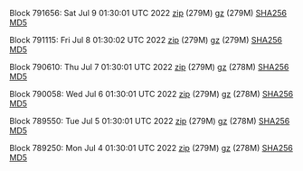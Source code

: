 Block 791656: Sat Jul  9 01:30:01 UTC 2022 [zip](https://files.01coin.io/mainnet/2022-07-09/bootstrap.dat.zip) (279M) [gz](https://files.01coin.io/mainnet/2022-07-09/bootstrap.dat.tar.gz) (279M) [SHA256](https://files.01coin.io/mainnet/2022-07-09/sha256.txt) [MD5](https://files.01coin.io/mainnet/2022-07-09/md5.txt)

Block 791115: Fri Jul  8 01:30:02 UTC 2022 [zip](https://files.01coin.io/mainnet/2022-07-08/bootstrap.dat.zip) (279M) [gz](https://files.01coin.io/mainnet/2022-07-08/bootstrap.dat.tar.gz) (279M) [SHA256](https://files.01coin.io/mainnet/2022-07-08/sha256.txt) [MD5](https://files.01coin.io/mainnet/2022-07-08/md5.txt)

Block 790610: Thu Jul  7 01:30:01 UTC 2022 [zip](https://files.01coin.io/mainnet/2022-07-07/bootstrap.dat.zip) (279M) [gz](https://files.01coin.io/mainnet/2022-07-07/bootstrap.dat.tar.gz) (278M) [SHA256](https://files.01coin.io/mainnet/2022-07-07/sha256.txt) [MD5](https://files.01coin.io/mainnet/2022-07-07/md5.txt)

Block 790058: Wed Jul  6 01:30:01 UTC 2022 [zip](https://files.01coin.io/mainnet/2022-07-06/bootstrap.dat.zip) (279M) [gz](https://files.01coin.io/mainnet/2022-07-06/bootstrap.dat.tar.gz) (278M) [SHA256](https://files.01coin.io/mainnet/2022-07-06/sha256.txt) [MD5](https://files.01coin.io/mainnet/2022-07-06/md5.txt)

Block 789550: Tue Jul  5 01:30:01 UTC 2022 [zip](https://files.01coin.io/mainnet/2022-07-05/bootstrap.dat.zip) (279M) [gz](https://files.01coin.io/mainnet/2022-07-05/bootstrap.dat.tar.gz) (278M) [SHA256](https://files.01coin.io/mainnet/2022-07-05/sha256.txt) [MD5](https://files.01coin.io/mainnet/2022-07-05/md5.txt)

Block 789250: Mon Jul  4 01:30:01 UTC 2022 [zip](https://files.01coin.io/mainnet/2022-07-04/bootstrap.dat.zip) (279M) [gz](https://files.01coin.io/mainnet/2022-07-04/bootstrap.dat.tar.gz) (278M) [SHA256](https://files.01coin.io/mainnet/2022-07-04/sha256.txt) [MD5](https://files.01coin.io/mainnet/2022-07-04/md5.txt)
